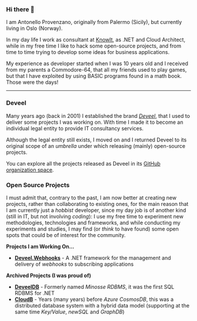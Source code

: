 ### Hi there 👋

I am Antonello Provenzano, originally from Palermo (Sicily), but currently living in Oslo (Norway).

In my day life I work as consultant at [KnowIt](https://knowit.no), as .NET and Cloud Architect, while in my free time I like to hack some open-source projects, and from time to time trying to develop some ideas for business applications.

My experience as developer started when I was 10 years old and I received from my parents a Commodore-64, that all my friends used to play games, but that I have exploited by using BASIC programs found in a math book. Those were the days!

---

### Deveel

Many years ago (back in 2001) I established the brand _[Deveel](https://deveel.com)_, that I used to deliver some projects I was working on. With time I made it to become an individual legal entity to provide IT consultancy services.

Although the legal entity still exists, I moved on and I returned Deveel to its original scope of an _umbrella_ under which releasing (mainly) open-source projects.

You can explore all the projects released as Deveel in its [GitHub organization space](https://github.com/deveel).

### Open Source Projects

I must admit that, contrary to the past, I am now better at creating new projects, rather than collaborating to existing ones, for the main reason that I am currently just a _hobbist_ developer, since my day job is of another kind (still in IT, but not involving _coding_): I use my free time to experiment new methodologies, technologies and frameworks, and while conducting my experiments and studies, I may find (or _think_ to have found) some open spots that could be of interest for the community.

**Projects I am Working On...**

* **[Deveel.Webhooks](https://github.com/deveel/deveel.webhooks)** - A .NET framework for the management and delivery of _webhooks_ to subscribing applications

**Archived Projects (I was proud of)**

* **[DeveelDB](https://github.com/deveel/deveeldb)** - Formerly named _Minosse RDBMS_, it was the first SQL RDBMS for .NET
* **[CloudB](https://github.com/deveel/cloudb)** - Years (many years) before _Azure CosmosDB_, this was a distributed database system with a hybrid data model (supporting at the same time _Key/Value_, _newSQL_ and _GraphDB_)
